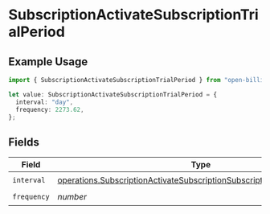 # SubscriptionActivateSubscriptionTrialPeriod

## Example Usage

```typescript
import { SubscriptionActivateSubscriptionTrialPeriod } from "open-billing/models/operations";

let value: SubscriptionActivateSubscriptionTrialPeriod = {
  interval: "day",
  frequency: 2273.62,
};
```

## Fields

| Field                                                                                                                                                                | Type                                                                                                                                                                 | Required                                                                                                                                                             | Description                                                                                                                                                          |
| -------------------------------------------------------------------------------------------------------------------------------------------------------------------- | -------------------------------------------------------------------------------------------------------------------------------------------------------------------- | -------------------------------------------------------------------------------------------------------------------------------------------------------------------- | -------------------------------------------------------------------------------------------------------------------------------------------------------------------- |
| `interval`                                                                                                                                                           | [operations.SubscriptionActivateSubscriptionSubscriptionsResponseInterval](../../models/operations/subscriptionactivatesubscriptionsubscriptionsresponseinterval.md) | :heavy_check_mark:                                                                                                                                                   | N/A                                                                                                                                                                  |
| `frequency`                                                                                                                                                          | *number*                                                                                                                                                             | :heavy_check_mark:                                                                                                                                                   | N/A                                                                                                                                                                  |